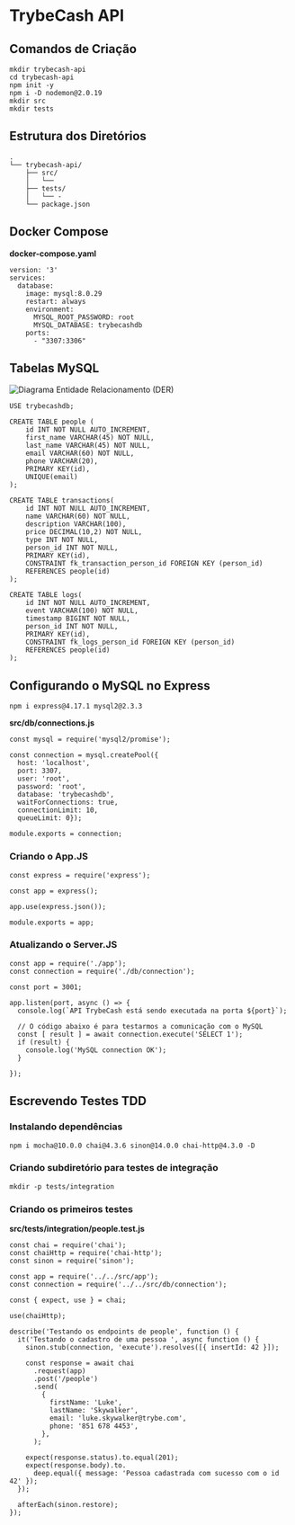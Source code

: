 # TrybeCash API

## Comandos de Criação
```
mkdir trybecash-api
cd trybecash-api
npm init -y
npm i -D nodemon@2.0.19
mkdir src
mkdir tests
```

## Estrutura dos Diretórios
```
.
└── trybecash-api/
    ├── src/
    │   └── 
    ├── tests/
    │   └── -
    └── package.json    
```

## Docker Compose
__docker-compose.yaml__
```
version: '3'
services:
  database:
    image: mysql:8.0.29
    restart: always
    environment:
      MYSQL_ROOT_PASSWORD: root
      MYSQL_DATABASE: trybecashdb
    ports:
      - "3307:3306"
```

## Tabelas MySQL
![Diagrama Entidade Relacionamento (DER)](https://assets.app.betrybe.com/back-end/nodejs/express-http-with-mysql2/images/trybecash-der-acc2025b4a56888e4ecb913509d68d4a.png)
```
USE trybecashdb;

CREATE TABLE people (
    id INT NOT NULL AUTO_INCREMENT,
    first_name VARCHAR(45) NOT NULL,
    last_name VARCHAR(45) NOT NULL,
    email VARCHAR(60) NOT NULL,
    phone VARCHAR(20),
    PRIMARY KEY(id),
    UNIQUE(email)
);

CREATE TABLE transactions(
    id INT NOT NULL AUTO_INCREMENT,
    name VARCHAR(60) NOT NULL,
    description VARCHAR(100),
    price DECIMAL(10,2) NOT NULL,
    type INT NOT NULL,
    person_id INT NOT NULL,
    PRIMARY KEY(id),
    CONSTRAINT fk_transaction_person_id FOREIGN KEY (person_id)
    REFERENCES people(id)
);

CREATE TABLE logs(
    id INT NOT NULL AUTO_INCREMENT,
    event VARCHAR(100) NOT NULL,
    timestamp BIGINT NOT NULL,
    person_id INT NOT NULL,
    PRIMARY KEY(id),
    CONSTRAINT fk_logs_person_id FOREIGN KEY (person_id)
    REFERENCES people(id)
);
```

## Configurando o MySQL no Express
```
npm i express@4.17.1 mysql2@2.3.3
```

__src/db/connections.js__
```
const mysql = require('mysql2/promise');

const connection = mysql.createPool({
  host: 'localhost',
  port: 3307,
  user: 'root',
  password: 'root',
  database: 'trybecashdb',
  waitForConnections: true,
  connectionLimit: 10,
  queueLimit: 0});

module.exports = connection;
```

### Criando o App.JS
```
const express = require('express');

const app = express();

app.use(express.json());

module.exports = app;
```

### Atualizando o Server.JS
```
const app = require('./app');
const connection = require('./db/connection');

const port = 3001;

app.listen(port, async () => {
  console.log(`API TrybeCash está sendo executada na porta ${port}`);

  // O código abaixo é para testarmos a comunicação com o MySQL
  const [ result ] = await connection.execute('SELECT 1');
  if (result) {
    console.log('MySQL connection OK');
  }

});
```

## Escrevendo Testes TDD
### Instalando dependências
```
npm i mocha@10.0.0 chai@4.3.6 sinon@14.0.0 chai-http@4.3.0 -D
```

### Criando subdiretório para testes de integração
```
mkdir -p tests/integration
```

### Criando os primeiros testes
__src/tests/integration/people.test.js__
```
const chai = require('chai');
const chaiHttp = require('chai-http');
const sinon = require('sinon');

const app = require('../../src/app');
const connection = require('../../src/db/connection');

const { expect, use } = chai;

use(chaiHttp);

describe('Testando os endpoints de people', function () {
  it('Testando o cadastro de uma pessoa ', async function () {
    sinon.stub(connection, 'execute').resolves([{ insertId: 42 }]);

    const response = await chai
      .request(app)
      .post('/people')
      .send(
        {
          firstName: 'Luke',
          lastName: 'Skywalker',
          email: 'luke.skywalker@trybe.com',
          phone: '851 678 4453',
        },
      );

    expect(response.status).to.equal(201);
    expect(response.body).to.
      deep.equal({ message: 'Pessoa cadastrada com sucesso com o id 42' });
  });

  afterEach(sinon.restore);
});
```